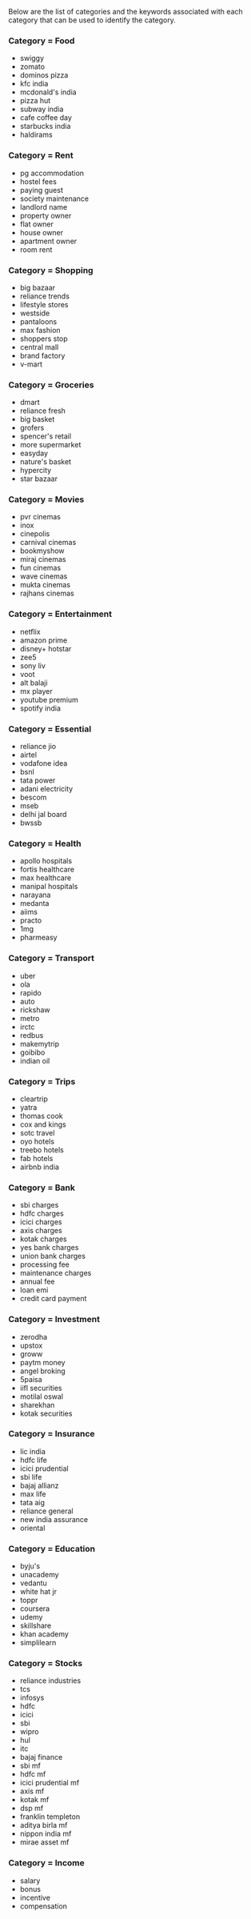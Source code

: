 Below are the list of categories and the keywords associated with each category that can be used to identify the category.
### Category = Food
- swiggy
- zomato
- dominos pizza
- kfc india
- mcdonald's india
- pizza hut
- subway india
- cafe coffee day
- starbucks india
- haldirams

### Category = Rent
- pg accommodation
- hostel fees
- paying guest
- society maintenance
- landlord name
- property owner
- flat owner
- house owner
- apartment owner
- room rent

### Category = Shopping
- big bazaar
- reliance trends
- lifestyle stores
- westside
- pantaloons
- max fashion
- shoppers stop
- central mall
- brand factory
- v-mart

### Category = Groceries
- dmart
- reliance fresh
- big basket
- grofers
- spencer's retail
- more supermarket
- easyday
- nature's basket
- hypercity
- star bazaar

### Category = Movies
- pvr cinemas
- inox
- cinepolis
- carnival cinemas
- bookmyshow
- miraj cinemas
- fun cinemas
- wave cinemas
- mukta cinemas
- rajhans cinemas

### Category = Entertainment
- netflix
- amazon prime
- disney+ hotstar
- zee5
- sony liv
- voot
- alt balaji
- mx player
- youtube premium
- spotify india

### Category = Essential
- reliance jio
- airtel
- vodafone idea
- bsnl
- tata power
- adani electricity
- bescom
- mseb
- delhi jal board
- bwssb

### Category = Health
- apollo hospitals
- fortis healthcare
- max healthcare
- manipal hospitals
- narayana
- medanta
- aiims
- practo
- 1mg
- pharmeasy

### Category = Transport
- uber
- ola
- rapido
- auto 
- rickshaw
- metro
- irctc
- redbus
- makemytrip
- goibibo
- indian oil

### Category = Trips
- cleartrip
- yatra
- thomas cook
- cox and kings
- sotc travel
- oyo hotels
- treebo hotels
- fab hotels
- airbnb india

### Category = Bank
- sbi charges
- hdfc charges
- icici charges
- axis charges
- kotak charges
- yes bank charges
- union bank charges
- processing fee
- maintenance charges
- annual fee
- loan emi
- credit card payment

### Category = Investment
- zerodha
- upstox
- groww
- paytm money
- angel broking
- 5paisa
- iifl securities
- motilal oswal
- sharekhan
- kotak securities

### Category = Insurance
- lic india
- hdfc life
- icici prudential
- sbi life
- bajaj allianz
- max life
- tata aig
- reliance general
- new india assurance
- oriental

### Category = Education
- byju's
- unacademy
- vedantu
- white hat jr
- toppr
- coursera
- udemy
- skillshare
- khan academy
- simplilearn

### Category = Stocks
- reliance industries
- tcs
- infosys
- hdfc
- icici
- sbi
- wipro
- hul
- itc
- bajaj finance
- sbi mf
- hdfc mf
- icici prudential mf
- axis mf
- kotak mf
- dsp mf
- franklin templeton
- aditya birla mf
- nippon india mf
- mirae asset mf


### Category = Income
- salary
- bonus
- incentive
- compensation
